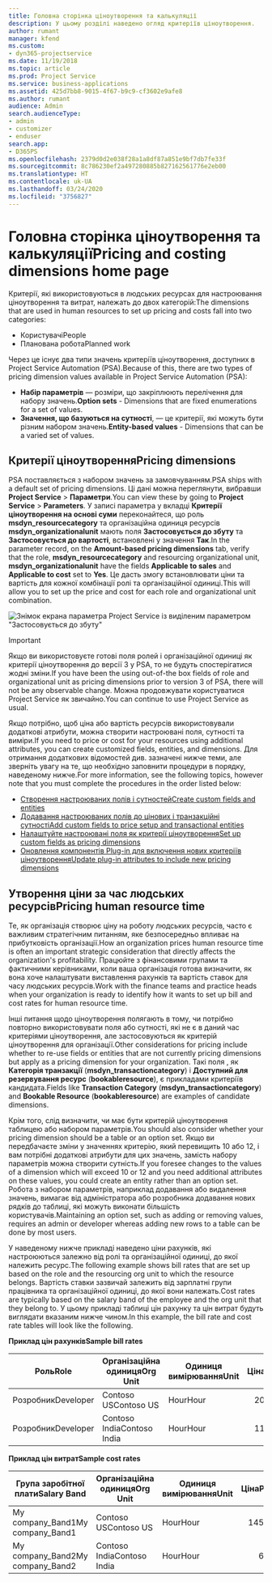 ```yaml
---
title: Головна сторінка ціноутворення та калькуляції
description: У цьому розділі наведено огляд критеріїв ціноутворення.
author: rumant
manager: kfend
ms.custom:
- dyn365-projectservice
ms.date: 11/19/2018
ms.topic: article
ms.prod: Project Service
ms.service: business-applications
ms.assetid: 425d7bb8-9015-4f67-b9c9-cf3602e9afe8
ms.author: rumant
audience: Admin
search.audienceType:
- admin
- customizer
- enduser
search.app:
- D365PS
ms.openlocfilehash: 2379d0d2e038f28a1a8df87a851e9bf7db7fe33f
ms.sourcegitcommit: 8c786230ef2a497280885b827162561776e2eb00
ms.translationtype: HT
ms.contentlocale: uk-UA
ms.lasthandoff: 03/24/2020
ms.locfileid: "3756827"
---
```

# <a name="pricing-and-costing-dimensions-home-page"></a><span data-ttu-id="d1540-103">Головна сторінка ціноутворення та калькуляції</span><span class="sxs-lookup"><span data-stu-id="d1540-103">Pricing and costing dimensions home page</span></span>

<span data-ttu-id="d1540-104">Критерії, які використовуються в людських ресурсах для настроювання ціноутворення та витрат, належать до двох категорій:</span><span class="sxs-lookup"><span data-stu-id="d1540-104">The dimensions that are used in human resources to set up pricing and costs fall into two categories:</span></span>

- <span data-ttu-id="d1540-105">Користувачі</span><span class="sxs-lookup"><span data-stu-id="d1540-105">People</span></span>
- <span data-ttu-id="d1540-106">Планована робота</span><span class="sxs-lookup"><span data-stu-id="d1540-106">Planned work</span></span>

<span data-ttu-id="d1540-107">Через це існує два типи значень критеріїв ціноутворення, доступних в Project Service Automation (PSA).</span><span class="sxs-lookup"><span data-stu-id="d1540-107">Because of this, there are two types of pricing dimension values available in Project Service Automation (PSA):</span></span> 

- <span data-ttu-id="d1540-108">**Набір параметрів** — розміри, що закріплюють перелічення для набору значень.</span><span class="sxs-lookup"><span data-stu-id="d1540-108">**Option sets** - Dimensions that are fixed enumerations for a set of values.</span></span>
- <span data-ttu-id="d1540-109">**Значення, що базуються на сутності**, — це критерії, які можуть бути різним набором значень.</span><span class="sxs-lookup"><span data-stu-id="d1540-109">**Entity-based values** - Dimensions that can be a varied set of values.</span></span>

## <a name="pricing-dimensions"></a><span data-ttu-id="d1540-110">Критерії ціноутворення</span><span class="sxs-lookup"><span data-stu-id="d1540-110">Pricing dimensions</span></span>

<span data-ttu-id="d1540-111">PSA поставляється з набором значень за замовчуванням.</span><span class="sxs-lookup"><span data-stu-id="d1540-111">PSA ships with a default set of pricing dimensions.</span></span> <span data-ttu-id="d1540-112">Ці дані можна переглянути, вибравши **Project Service** > **Параметри**.</span><span class="sxs-lookup"><span data-stu-id="d1540-112">You can view these by going to **Project Service** > **Parameters**.</span></span> <span data-ttu-id="d1540-113">У записі параметра у вкладці **Критерії ціноутворення на основі суми** переконайтеся, що роль **msdyn_resourcecategory** та організаційна одиниця ресурсів **msdyn_organizationalunit** мають поля **Застосовується до збуту** та **Застосовується до вартості**, встановлені у значення **Так**.</span><span class="sxs-lookup"><span data-stu-id="d1540-113">In the parameter record, on the **Amount-based pricing dimensions** tab, verify that the role, **msdyn_resourcecategory** and resourcing organizational unit, **msdyn_organizationalunit** have the fields **Applicable to sales** and **Applicable to cost** set to **Yes**.</span></span> <span data-ttu-id="d1540-114">Це дасть змогу встановлювати ціни та вартість для кожної комбінації ролі та організаційної одиниці.</span><span class="sxs-lookup"><span data-stu-id="d1540-114">This will allow you to set up the price and cost for each role and organizational unit combination.</span></span>

![Знімок екрана параметра Project Service із виділеним параметром "Застосовується до збуту"](media/PS-OOB-parameters.png)

> [!IMPORTANT]
> <span data-ttu-id="d1540-116">Якщо ви використовуєте готові поля ролей і організаційної одиниці як критерії ціноутворення до версії 3 у PSA, то не будуть спостерігатися жодні зміни.</span><span class="sxs-lookup"><span data-stu-id="d1540-116">If you have been the using out-of-the box fields of role and organizational unit as pricing dimensions prior to version 3 of PSA, there will not be any observable change.</span></span> <span data-ttu-id="d1540-117">Можна продовжувати користуватися Project Service як звичайно.</span><span class="sxs-lookup"><span data-stu-id="d1540-117">You can continue to use Project Service as usual.</span></span> 

<span data-ttu-id="d1540-118">Якщо потрібно, щоб ціна або вартість ресурсів використовували додаткові атрибути, можна створити настроювані поля, сутності та виміри.</span><span class="sxs-lookup"><span data-stu-id="d1540-118">If you need to price or cost for your resources using additional attributes, you can create customized fields, entities, and dimensions.</span></span> <span data-ttu-id="d1540-119">Для отримання додаткових відомостей див. зазначені нижче теми, але зверніть увагу на те, що необхідно заповнити процедури в порядку, наведеному нижче.</span><span class="sxs-lookup"><span data-stu-id="d1540-119">For more information, see the following topics, however note that you must complete the procedures in the order listed below:</span></span>

- [<span data-ttu-id="d1540-120">Створення настроюваних полів і сутностей</span><span class="sxs-lookup"><span data-stu-id="d1540-120">Create custom fields and entities</span></span>](create-custom-fields-entities.md)
- [<span data-ttu-id="d1540-121">Додавання настроюваних полів до цінових і транзакційні сутності</span><span class="sxs-lookup"><span data-stu-id="d1540-121">Add custom fields to price setup and transactional entities</span></span>](field-references.md)
- [<span data-ttu-id="d1540-122">Налаштуйте настроювані поля як критерії ціноутворення</span><span class="sxs-lookup"><span data-stu-id="d1540-122">Set up custom fields as pricing dimensions</span></span>](set-up-pricing-dimensions.md)
- [<span data-ttu-id="d1540-123">Оновлення компонентів Plug-in для включення нових критеріїв ціноутворення</span><span class="sxs-lookup"><span data-stu-id="d1540-123">Update plug-in attributes to include new pricing dimensions</span></span>](update-plug-in-attributes.md)

## <a name="pricing-human-resource-time"></a><span data-ttu-id="d1540-124">Утворення ціни за час людських ресурсів</span><span class="sxs-lookup"><span data-stu-id="d1540-124">Pricing human resource time</span></span>
<span data-ttu-id="d1540-125">Те, як організація створює ціну на роботу людських ресурсів, часто є важливим стратегічним питанням, яке безпосередньо впливає на прибутковість організації.</span><span class="sxs-lookup"><span data-stu-id="d1540-125">How an organization prices human resource time is often an important strategic consideration that directly affects the organization's profitability.</span></span> <span data-ttu-id="d1540-126">Працюйте з фінансовими групами та фактичними керівниками, коли ваша організація готова визначити, як вона хоче налаштувати виставлення рахунків та вартість ставок для часу людських ресурсів.</span><span class="sxs-lookup"><span data-stu-id="d1540-126">Work with the finance teams and practice heads when your organization is ready to identify how it wants to set up bill and cost rates for human resource time.</span></span>

<span data-ttu-id="d1540-127">Інші питання щодо ціноутворення полягають в тому, чи потрібно повторно використовувати поля або сутності, які не є в даний час критеріями ціноутворення, але застосовуються як критерій ціноутворення для організації.</span><span class="sxs-lookup"><span data-stu-id="d1540-127">Other considerations for pricing include whether to re-use fields or entities that are not currently pricing dimensions but apply as a pricing dimension for your organization.</span></span> <span data-ttu-id="d1540-128">Такі поля , як **Категорія транзакції** (**msdyn_transactioncategory**) і **Доступний для резервування ресурс** (**bookableresource**), є прикладами критеріїв кандидата.</span><span class="sxs-lookup"><span data-stu-id="d1540-128">Fields like **Transaction Category** (**msdyn_transactioncategory**) and **Bookable Resource** (**bookableresource**) are examples of candidate dimensions.</span></span> 

<span data-ttu-id="d1540-129">Крім того, слід визначити, чи має бути критерій ціноутворення таблицею або набором параметрів.</span><span class="sxs-lookup"><span data-stu-id="d1540-129">You should also consider whether your pricing dimension should be a table or an option set.</span></span> <span data-ttu-id="d1540-130">Якщо ви передбачаєте зміни у значеннях критерію, який перевищить 10 або 12, і вам потрібні додаткові атрибути для цих значень, замість набору параметрів можна створити сутність.</span><span class="sxs-lookup"><span data-stu-id="d1540-130">If you foresee changes to the values of a dimension which will exceed 10 or 12 and you need additional attributes on these values, you could create an entity rather than an option set.</span></span> <span data-ttu-id="d1540-131">Робота з набором параметрів, наприклад додавання або видалення значень, вимагає від адміністратора або розробника додавання нових рядків до таблиці, які можуть виконати більшість користувачів.</span><span class="sxs-lookup"><span data-stu-id="d1540-131">Maintaining an option set, such as adding or removing values, requires an admin or developer whereas adding new rows to a table can be done by most users.</span></span>

<span data-ttu-id="d1540-132">У наведеному нижче прикладі наведено ціни рахунків, які настроюються залежно від ролі та організаційної одиниці, до якої належить ресурс.</span><span class="sxs-lookup"><span data-stu-id="d1540-132">The following example shows bill rates that are set up based on the role and the resourcing org unit to which the resource belongs.</span></span> <span data-ttu-id="d1540-133">Вартість ставки зазвичай залежить від зарплатні групи працівника та організаційної одиниці, до якої вони належать.</span><span class="sxs-lookup"><span data-stu-id="d1540-133">Cost rates are typically based on the salary band of the employee and the org unit that they belong to.</span></span> <span data-ttu-id="d1540-134">У цьому прикладі таблиці цін рахунку та цін витрат будуть виглядати вказаним нижче чином.</span><span class="sxs-lookup"><span data-stu-id="d1540-134">In this example, the bill rate and cost rate tables will look like the following.</span></span>

<span data-ttu-id="d1540-135">**Приклад цін рахунків**</span><span class="sxs-lookup"><span data-stu-id="d1540-135">**Sample bill rates**</span></span>

| <span data-ttu-id="d1540-136">Роль</span><span class="sxs-lookup"><span data-stu-id="d1540-136">Role</span></span>        | <span data-ttu-id="d1540-137">Організаційна одиниця</span><span class="sxs-lookup"><span data-stu-id="d1540-137">Org Unit</span></span>    |<span data-ttu-id="d1540-138">Одиниця вимірювання</span><span class="sxs-lookup"><span data-stu-id="d1540-138">Unit</span></span>      |<span data-ttu-id="d1540-139">Ціна</span><span class="sxs-lookup"><span data-stu-id="d1540-139">Price</span></span>      |<span data-ttu-id="d1540-140">Грошова одиниця</span><span class="sxs-lookup"><span data-stu-id="d1540-140">Currency</span></span>  |
| ------------|-------------|----------|----------:|----------|
| <span data-ttu-id="d1540-141">Розробник</span><span class="sxs-lookup"><span data-stu-id="d1540-141">Developer</span></span>   | <span data-ttu-id="d1540-142">Contoso US</span><span class="sxs-lookup"><span data-stu-id="d1540-142">Contoso US</span></span>  |<span data-ttu-id="d1540-143">Hour</span><span class="sxs-lookup"><span data-stu-id="d1540-143">Hour</span></span> | <span data-ttu-id="d1540-144">200</span><span class="sxs-lookup"><span data-stu-id="d1540-144">200</span></span>|<span data-ttu-id="d1540-145">USD</span><span class="sxs-lookup"><span data-stu-id="d1540-145">USD</span></span>     |
| <span data-ttu-id="d1540-146">Розробник</span><span class="sxs-lookup"><span data-stu-id="d1540-146">Developer</span></span>   | <span data-ttu-id="d1540-147">Contoso India</span><span class="sxs-lookup"><span data-stu-id="d1540-147">Contoso India</span></span> |<span data-ttu-id="d1540-148">Hour</span><span class="sxs-lookup"><span data-stu-id="d1540-148">Hour</span></span>|   <span data-ttu-id="d1540-149">112</span><span class="sxs-lookup"><span data-stu-id="d1540-149">112</span></span>|<span data-ttu-id="d1540-150">USD</span><span class="sxs-lookup"><span data-stu-id="d1540-150">USD</span></span>     |


<span data-ttu-id="d1540-151">**Приклад цін витрат**</span><span class="sxs-lookup"><span data-stu-id="d1540-151">**Sample cost rates**</span></span>

| <span data-ttu-id="d1540-152">Група заробітної плати</span><span class="sxs-lookup"><span data-stu-id="d1540-152">Salary Band</span></span>     | <span data-ttu-id="d1540-153">Організаційна одиниця</span><span class="sxs-lookup"><span data-stu-id="d1540-153">Org Unit</span></span>    |<span data-ttu-id="d1540-154">Одиниця вимірювання</span><span class="sxs-lookup"><span data-stu-id="d1540-154">Unit</span></span>      |<span data-ttu-id="d1540-155">Ціна</span><span class="sxs-lookup"><span data-stu-id="d1540-155">Price</span></span>      |<span data-ttu-id="d1540-156">Грошова одиниця</span><span class="sxs-lookup"><span data-stu-id="d1540-156">Currency</span></span>  |
| ----------------|-------------|----------|----------:|----------|
| <span data-ttu-id="d1540-157">My company_Band1</span><span class="sxs-lookup"><span data-stu-id="d1540-157">My company_Band1</span></span> | <span data-ttu-id="d1540-158">Contoso US</span><span class="sxs-lookup"><span data-stu-id="d1540-158">Contoso US</span></span>  |<span data-ttu-id="d1540-159">Hour</span><span class="sxs-lookup"><span data-stu-id="d1540-159">Hour</span></span> | <span data-ttu-id="d1540-160">145</span><span class="sxs-lookup"><span data-stu-id="d1540-160">145</span></span>|<span data-ttu-id="d1540-161">USD</span><span class="sxs-lookup"><span data-stu-id="d1540-161">USD</span></span>     |
| <span data-ttu-id="d1540-162">My company_Band2</span><span class="sxs-lookup"><span data-stu-id="d1540-162">My company_Band2</span></span> | <span data-ttu-id="d1540-163">Contoso India</span><span class="sxs-lookup"><span data-stu-id="d1540-163">Contoso India</span></span> |<span data-ttu-id="d1540-164">Hour</span><span class="sxs-lookup"><span data-stu-id="d1540-164">Hour</span></span>|   <span data-ttu-id="d1540-165">67</span><span class="sxs-lookup"><span data-stu-id="d1540-165">67</span></span>|<span data-ttu-id="d1540-166">USD</span><span class="sxs-lookup"><span data-stu-id="d1540-166">USD</span></span>     |
